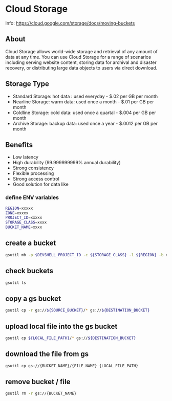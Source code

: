 # Cloud Storage
Info: https://cloud.google.com/storage/docs/moving-buckets

## About
Cloud Storage allows world-wide storage and retrieval of any amount of data at any time. You can use Cloud Storage for a range of scenarios including serving website content, storing data for archival and disaster recovery, or distributing large data objects to users via direct download.

## Storage Type
- Standard Storage: hot data : used everyday - $.02 per GB per month 	
- Nearline Storage: warm data: used once a month - $.01 per GB per month 	
- Coldline Storage: cold data: used once a quartal - $.004 per GB per month 	
- Archive Storage: backup data: used once a year - $.0012 per GB per month

## Benefits
- Low latency
- High durability (99.999999999% annual durability)
- Strong consistency
- Flexible processing
- Strong access control
- Good solution for data like

### define ENV variables
```bash
REGION=xxxxx
ZONE=xxxxx
PROJECT_ID=xxxxx
STORAGE_CLASS=xxxx
BUCKET_NAME=xxxx
```

## create a bucket
```bash
gsutil mb -p $DEVSHELL_PROJECT_ID -c ${STORAGE_CLASS} -l ${REGION} -b on gs://${BUCKET_NAME}
```
## check buckets
```bash
gsutil ls
```

## copy a gs bucket
```bash
gsutil cp -r gs://${SOURCE_BUCKET}/* gs://${DESTINATION_BUCKET}
```

## upload local file into the gs bucket
```bash
gsutil cp ${LOCAL_FILE_PATH}/* gs://${DESTINATION_BUCKET}
```

## download the file from gs
```bash
gsutil cp gs://{BUCKET_NAME}/{FILE_NAME} {LOCAL_FILE_PATH}
```

## remove bucket / file
```bash
gsutil rm -r gs://{BUCKET_NAME}
```

